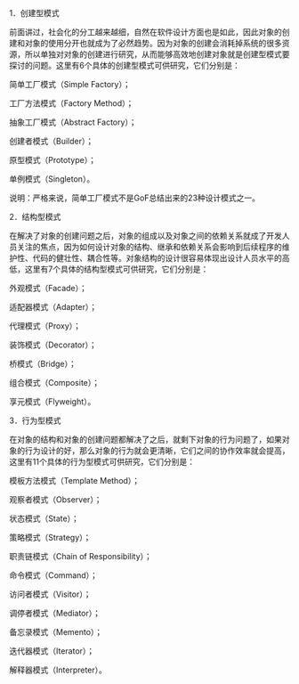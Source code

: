 1．创建型模式

前面讲过，社会化的分工越来越细，自然在软件设计方面也是如此，因此对象的创建和对象的使用分开也就成为了必然趋势。因为对象的创建会消耗掉系统的很多资源，所以单独对对象的创建进行研究，从而能够高效地创建对象就是创建型模式要探讨的问题。这里有6个具体的创建型模式可供研究，它们分别是：

简单工厂模式（Simple Factory）；

工厂方法模式（Factory Method）；

抽象工厂模式（Abstract Factory）；

创建者模式（Builder）；

原型模式（Prototype）；

单例模式（Singleton）。

说明：严格来说，简单工厂模式不是GoF总结出来的23种设计模式之一。

2．结构型模式

在解决了对象的创建问题之后，对象的组成以及对象之间的依赖关系就成了开发人员关注的焦点，因为如何设计对象的结构、继承和依赖关系会影响到后续程序的维护性、代码的健壮性、耦合性等。对象结构的设计很容易体现出设计人员水平的高低，这里有7个具体的结构型模式可供研究，它们分别是：

外观模式（Facade）；

适配器模式（Adapter）；

代理模式（Proxy）；

装饰模式（Decorator）；

桥模式（Bridge）；

组合模式（Composite）；

享元模式（Flyweight）。

3．行为型模式

在对象的结构和对象的创建问题都解决了之后，就剩下对象的行为问题了，如果对象的行为设计的好，那么对象的行为就会更清晰，它们之间的协作效率就会提高，这里有11个具体的行为型模式可供研究，它们分别是：

模板方法模式（Template Method）；

观察者模式（Observer）；

状态模式（State）；

策略模式（Strategy）；

职责链模式（Chain of Responsibility）；

命令模式（Command）；

访问者模式（Visitor）；

调停者模式（Mediator）；

备忘录模式（Memento）；

迭代器模式（Iterator）；

解释器模式（Interpreter）。
